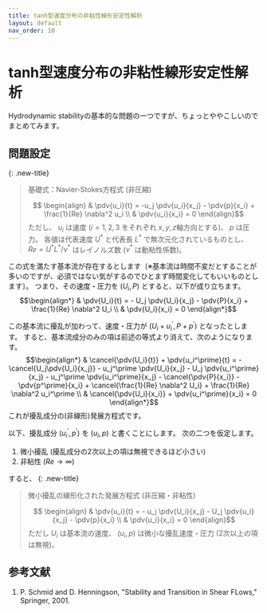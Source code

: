 ```yaml
---
title: tanh型速度分布の非粘性線形安定性解析
layout: default
nav_order: 10
---
```


# tanh型速度分布の非粘性線形安定性解析


Hydrodynamic stabilityの基本的な問題の一つですが、ちょっとややこしいのでまとめてみます。

## 問題設定

{: .new-title}
> 基礎式：Navier-Stokes方程式 (非圧縮)
> 
> $$ \begin{align}
& \pdv{u_i}{t} = -u_j \pdv{u_i}{x_j} - \pdv{p}{x_i} + \frac{1}{Re} \nabla^2 u_i \\
& \pdv{u_i}{x_i} = 0
\end{align}$$
> ただし、 $u_i$ は速度 ($i=1,2,3$ をそれぞれ $x, y, z$軸方向とする)、 $p$ は圧力。
> 各値は代表速度 $U^\ast$ と代表長 $L^\ast$ で無次元化されているものとし、 $Re=U^\ast L^\ast / \nu^\ast$ はレイノルズ数 ($\nu^\ast$ は動粘性係数)。

この式を満たす基本流が存在するとします〔※基本流は時間不変だとすることが多いのですが、必須ではない気がするのでひとまず時間変化してもいいものとします〕。
つまり、その速度・圧力を $(U_i, P)$ とすると、以下が成り立ちます。
$$\begin{align*}
& \pdv{U_i}{t} = - U_j \pdv{U_i}{x_j} - \pdv{P}{x_i} + \frac{1}{Re} \nabla^2 U_i \\
& \pdv{U_i}{x_i} = 0
\end{align*}$$

この基本流に擾乱が加わって、速度・圧力が $(U_i + u_i^\prime, P+p^\prime)$ となったとします。
すると、基本流成分のみの項は前述の等式より消えて、次のようになります。
$$\begin{align*}
& \cancel{\pdv{U_i}{t}} + \pdv{u_i^\prime}{t} = -
\cancel{U_j\pdv{U_i}{x_j}} - u_j^\prime \pdv{U_i}{x_j} - U_j \pdv{u_i^\prime}{x_j} - u_j^\prime \pdv{u_i^\prime}{x_j} -
\cancel{\pdv{P}{x_i}} - \pdv{p^\prime}{x_i} + \cancel{\frac{1}{Re} \nabla^2 U_i} + \frac{1}{Re} \nabla^2 u_i^\prime \\
& \cancel{\pdv{U_i}{x_i}} + \pdv{u_i^\prime}{x_i} = 0
\end{align*}$$
これが擾乱成分の(非線形)発展方程式です。

以下、擾乱成分 $(u_i^\prime, p^\prime)$ を $(u_i, p)$ と書くことにします。
次の二つを仮定します。
1. 微小擾乱 (擾乱成分の2次以上の項は無視できるほど小さい)
2. 非粘性 ($Re \to \infty$)

すると、
{: .new-title}
> 微小擾乱の線形化された発展方程式 (非圧縮・非粘性)
> 
> $$ \begin{align}
& \pdv{u_i}{t} = - u_j \pdv{U_i}{x_j} - U_j \pdv{u_i}{x_j} - \pdv{p}{x_i} \\
& \pdv{u_i}{x_i} = 0
\end{align}$$
> ただし $U_i$ は基本流の速度、 $(u_i, p)$ は微小な擾乱速度・圧力 (2次以上の項は無視)。




## 参考文献
1. P. Schmid and D. Henningson, "Stability and Transition in Shear FLows," Springer, 2001.
